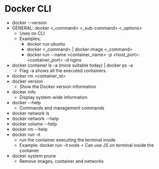 # Docker CLI
- docker --version
- GENERAL: docker <_command> <_sub-command> <_options>
  - Uses on CLI
  - Examples: 
    - docker run ubuntu
    - docker <_command> | docker image <_command>
    - docker run --name <container_name> -p <host_port>:<container_port> -d nginx
- docker container ls -a (more suitable today) | docker ps -a
  - Flag -a shows all the executed containers. 
- docker rm <container_id>
- docker version 
  - Show the Docker version information
- docker info
  - Display system-wide information
- docker --help 
  - Commands and management commands
- docker network ls
- docker network --help
- docker volume --help
- docker rm --help
- docker run -it <image> 
  - run the container executing the terminal inside
  - Example: docker run -it node < Can use JS on terminal inside the container
- docker system prune
  - Remove images, container and networks
